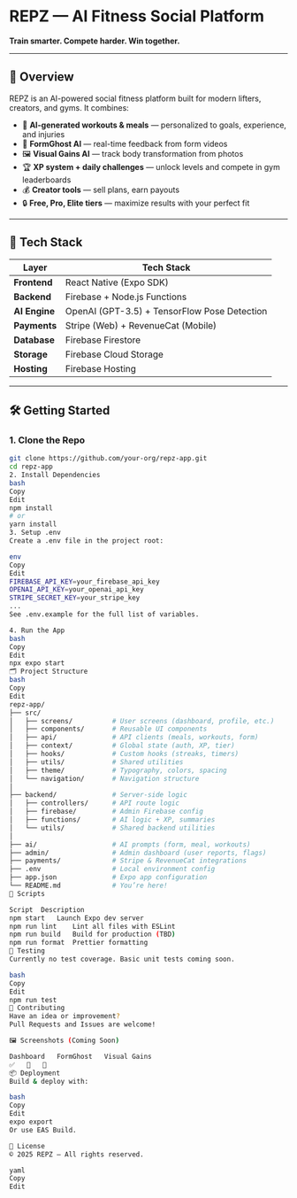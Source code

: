 # REPZ — AI Fitness Social Platform

**Train smarter. Compete harder. Win together.**

---

## 🚀 Overview

REPZ is an AI-powered social fitness platform built for modern lifters, creators, and gyms. It combines:

- 🧠 **AI-generated workouts & meals** — personalized to goals, experience, and injuries
- 🎥 **FormGhost AI** — real-time feedback from form videos
- 🖼️ **Visual Gains AI** — track body transformation from photos
- 🏆 **XP system + daily challenges** — unlock levels and compete in gym leaderboards
- 💰 **Creator tools** — sell plans, earn payouts
- 🔒 **Free, Pro, Elite tiers** — maximize results with your perfect fit

---

## 🧱 Tech Stack

| Layer         | Tech Stack                                   |
| ------------- | -------------------------------------------- |
| **Frontend**  | React Native (Expo SDK)                      |
| **Backend**   | Firebase + Node.js Functions                 |
| **AI Engine** | OpenAI (GPT-3.5) + TensorFlow Pose Detection |
| **Payments**  | Stripe (Web) + RevenueCat (Mobile)           |
| **Database**  | Firebase Firestore                           |
| **Storage**   | Firebase Cloud Storage                       |
| **Hosting**   | Firebase Hosting                             |

---

## 🛠️ Getting Started

### 1. Clone the Repo

```bash
git clone https://github.com/your-org/repz-app.git
cd repz-app
2. Install Dependencies
bash
Copy
Edit
npm install
# or
yarn install
3. Setup .env
Create a .env file in the project root:

env
Copy
Edit
FIREBASE_API_KEY=your_firebase_api_key
OPENAI_API_KEY=your_openai_api_key
STRIPE_SECRET_KEY=your_stripe_key
...
See .env.example for the full list of variables.

4. Run the App
bash
Copy
Edit
npx expo start
🗂️ Project Structure
bash
Copy
Edit
repz-app/
├── src/
│   ├── screens/          # User screens (dashboard, profile, etc.)
│   ├── components/       # Reusable UI components
│   ├── api/              # API clients (meals, workouts, form)
│   ├── context/          # Global state (auth, XP, tier)
│   ├── hooks/            # Custom hooks (streaks, timers)
│   ├── utils/            # Shared utilities
│   ├── theme/            # Typography, colors, spacing
│   └── navigation/       # Navigation structure
│
├── backend/              # Server-side logic
│   ├── controllers/      # API route logic
│   ├── firebase/         # Admin Firebase config
│   ├── functions/        # AI logic + XP, summaries
│   └── utils/            # Shared backend utilities
│
├── ai/                   # AI prompts (form, meal, workouts)
├── admin/                # Admin dashboard (user reports, flags)
├── payments/             # Stripe & RevenueCat integrations
├── .env                  # Local environment config
├── app.json              # Expo app configuration
└── README.md             # You’re here!
🔧 Scripts

Script	Description
npm start	Launch Expo dev server
npm run lint	Lint all files with ESLint
npm run build	Build for production (TBD)
npm run format	Prettier formatting
🧪 Testing
Currently no test coverage. Basic unit tests coming soon.

bash
Copy
Edit
npm run test
💬 Contributing
Have an idea or improvement?
Pull Requests and Issues are welcome!

🖼️ Screenshots (Coming Soon)

Dashboard	FormGhost	Visual Gains
✅	📸	🧠
📦 Deployment
Build & deploy with:

bash
Copy
Edit
expo export
Or use EAS Build.

📝 License
© 2025 REPZ — All rights reserved.

yaml
Copy
Edit
```
